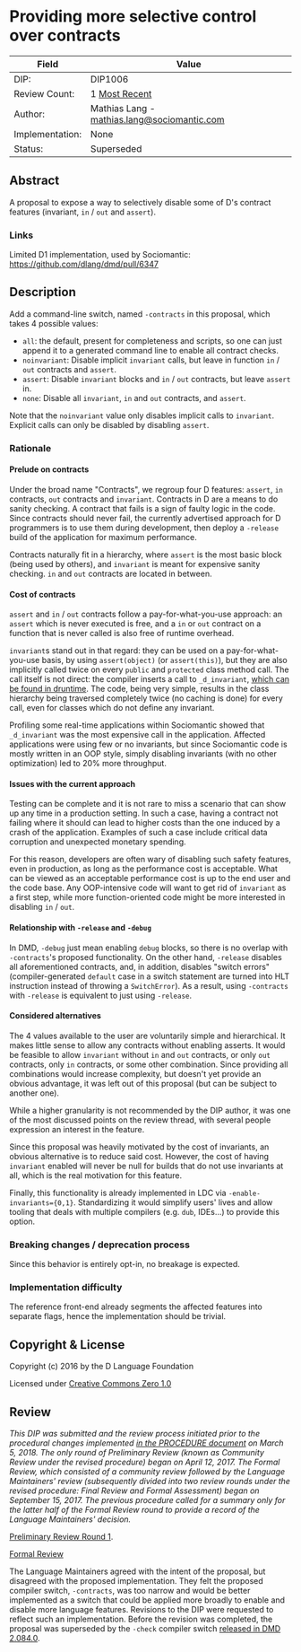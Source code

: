 # Providing more selective control over contracts

| Field           | Value                                                           |
|-----------------|-----------------------------------------------------------------|
| DIP:            | DIP1006                                                         |
| Review Count:   | 1 [Most Recent]                                                 |
| Author:         | Mathias Lang - mathias.lang@sociomantic.com                     |
| Implementation: | None                                                            |
| Status:         | Superseded                                                      |

[Most Recent]: https://github.com/dlang/DIPs/blob/6a26586dc4479e63c01f78f49ccda329f1eef500/DIPs/DIP1006.md

## Abstract

A proposal to expose a way to selectively disable some of D's contract features
(invariant, `in` / `out` and `assert`).


### Links

Limited D1 implementation, used by Sociomantic: https://github.com/dlang/dmd/pull/6347


## Description

Add a command-line switch, named `-contracts` in this proposal, which takes 4 possible values:

- `all`: the default, present for completeness and scripts, so one can just append it to a generated command line to enable all contract checks.
- `noinvariant`: Disable implicit `invariant` calls, but leave in function `in` / `out` contracts and `assert`.
- `assert`: Disable `invariant` blocks and `in` / `out` contracts, but leave `assert` in.
- `none`: Disable all `invariant`, `in` and `out` contracts, and `assert`.

Note that the `noinvariant` value only disables implicit calls to `invariant`. Explicit calls can only be disabled by disabling `assert`.


### Rationale

#### Prelude on contracts

Under the broad name "Contracts", we regroup four D features: `assert`, `in` contracts, `out` contracts and `invariant`.
Contracts in D are a means to do sanity checking. A contract that fails is a sign of faulty logic in the code.
Since contracts should never fail, the currently advertised approach for D programmers is to use them during development,
then deploy a `-release` build of the application for maximum performance.

Contracts naturally fit in a hierarchy, where `assert` is the most basic block (being used by others),
and `invariant` is meant for expensive sanity checking. `in` and `out` contracts are located in between.

#### Cost of contracts

`assert` and `in` / `out` contracts follow a pay-for-what-you-use approach: an `assert` which is never executed is free,
and a `in` or `out` contract on a function that is never called is also free of runtime overhead.

`invariant`s stand out in that regard: they can be used on a pay-for-what-you-use basis, by using `assert(object)` (or `assert(this)`),
but they are also implicitly called twice on every `public` and `protected` class method call.
The call itself is not direct: the compiler inserts a call to `_d_invariant`, [which can be found in druntime](https://github.com/dlang/druntime/blob/v2.072.0/src/rt/invariant.d).
The code, being very simple, results in the class hierarchy being traversed completely twice (no caching is done)
for every call, even for classes which do not define any invariant.

Profiling some real-time applications within Sociomantic showed that `_d_invariant` was the most expensive call in the application.
Affected applications were using few or no invariants, but since Sociomantic code is mostly written in an OOP style,
simply disabling invariants (with no other optimization) led to 20% more throughput.

#### Issues with the current approach

Testing can be complete and it is not rare to miss a scenario that can show up any time in a production setting.
In such a case, having a contract not failing where it should can lead to higher costs than the one induced by a crash of the application.
Examples of such a case include critical data corruption and unexpected monetary spending.

For this reason, developers are often wary of disabling such safety features, even in production, as long as the performance cost is acceptable.
What can be viewed as an acceptable performance cost is up to the end user and the code base.
Any OOP-intensive code will want to get rid of `invariant` as a first step, while more function-oriented code might be more interested in disabling `in` / `out`.

#### Relationship with `-release` and `-debug`

In DMD, `-debug` just mean enabling `debug` blocks, so there is no overlap with `-contracts`'s proposed functionality.
On the other hand, `-release` disables all aforementioned contracts, and, in addition, disables "switch errors"
(compiler-generated `default` case in a switch statement are turned into HLT instruction instead of throwing a `SwitchError`).
As a result, using `-contracts` with `-release` is equivalent to just using `-release`.

#### Considered alternatives

The 4 values available to the user are voluntarily simple and hierarchical. It makes little sense to allow any contracts without enabling asserts.
It would be feasible to allow `invariant` without `in` and `out` contracts, or only `out` contracts, only `in` contracts, or some other combination.
Since providing all combinations would increase complexity, but doesn't yet provide an obvious advantage, it was left out of this proposal (but can be subject to another one).

While a higher granularity is not recommended by the DIP author, it was one of the most discussed points on the review thread,
with several people expression an interest in the feature.

Since this proposal was heavily motivated by the cost of invariants, an obvious alternative is to reduce said cost.
However, the cost of having `invariant` enabled will never be null for builds that do not use invariants at all, which is the real motivation for this feature.

Finally, this functionality is already implemented in LDC via `-enable-invariants={0,1}`.
Standardizing it would simplify users' lives and allow tooling that deals with multiple compilers (e.g. `dub`, IDEs...) to provide this option.

### Breaking changes / deprecation process

Since this behavior is entirely opt-in, no breakage is expected.

### Implementation difficulty

The reference front-end already segments the affected features into separate flags, hence the implementation should be trivial.

## Copyright & License

Copyright (c) 2016 by the D Language Foundation

Licensed under [Creative Commons Zero 1.0](https://creativecommons.org/publicdomain/zero/1.0/legalcode.txt)

## Review

_This DIP was submitted and the review process initiated prior to the procedural changes implemented [in the PROCEDURE document](https://github.com/dlang/DIPs/commits/master/PROCEDURE.md) on March 5, 2018. The only round of Preliminary Review (known as Community Review under the revised procedure) began on April 12, 2017. The Formal Review, which consisted of a community review followed by the Language Maintainers' review (subsequently divided into two review rounds under the revised procedure: Final Review and Formal Assessment) began on September 15, 2017. The previous procedure called for a summary only for the latter half of the Formal Review round to provide a record of the Language Maintainers' decision._

[Preliminary Review Round 1](http://forum.dlang.org/post/rsafosvkhxddkxptaziy@forum.dlang.org).

[Formal Review](https://forum.dlang.org/post/rolxkrmfpvygivyumuec@forum.dlang.org)

The Language Maintainers agreed with the intent of the proposal, but disagreed with the proposed implementation. They felt the proposed compiler switch, `-contracts`, was too narrow and would be better implemented as a switch that could be applied more broadly to enable and disable more language features. Revisions to the DIP were requested to reflect such an implementation. Before the revision was completed, the proposal was superseded by the `-check` compiler switch [released in DMD 2.084.0](https://dlang.org/changelog/2.084.0.html#check-switch).



